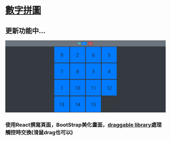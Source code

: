 <h1><a href="https://tdtb12.github.io/React_puzzle/">數字拼圖</a></h1>
<h2>更新功能中...</h2>
<img src="./Demo.JPG"/>
<h3>
  使用React撰寫頁面，BootStrap美化畫面，<a href="https://github.com/Shopify/draggable">draggable library</a>處理觸控時交換(滑鼠drag也可以)
</h3>

